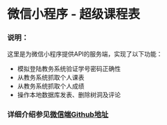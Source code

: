 # 微信小程序 - 超级课程表
### 说明：
这里是为微信小程序提供API的服务端，实现了以下功能：
* 模拟登陆教务系统验证学号密码正确性
* 从教务系统抓取个人课表
* 从教务系统抓取个人成绩
* 操作本地数据库发表、删除树洞及评论
### 详细介绍参见[微信端Github地址](https://github.com/fupengfei058/super_course_schedule)
